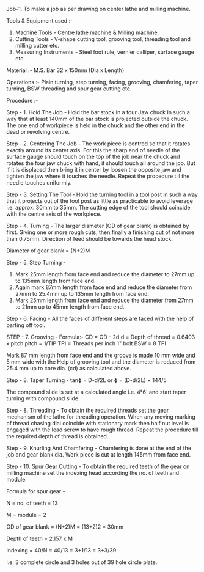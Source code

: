 Job-1. To make a job as per drawing on center lathe and milling machine.
 
Tools & Equipment used :-
1. Machine Tools - Centre lathe machine & Milling machine.
2. Cutting Tools - V-shape cutting tool, grooving tool, threading tool and milling cutter etc.
3. Measuring Instruments - Steel foot rule, vernier calliper, surface gauge etc.
 
Material :- M.S. Bar 32 x 150mm (Dia x Length) 
 
Operations :- Plain turning, step turning, facing, grooving, chamfering, taper turning, BSW threading and spur gear cutting etc.
 
Procedure :-
 
Step - 1. Hold The Job - Hold the bar stock In a four Jaw chuck In such a way that at least 140mm of the bar stock is projected outside
the chuck. The one end of workpiece is held in the chuck and the other end in the dead or revolving centre.
 
Step - 2. Centering The Job - The work piece is centred so that it rotates exactly around its center axis. For this the sharp end of
needle of the surface gauge should touch on the top of the job near the chuck and rotates the  four jaw chuck with hand, it should touch
all around the job. But if it is displaced then bring it in center by loosen the opposite jaw and tighten the jaw where it touches the
needle. Repeat the procedure till the needle touches uniformly.
 
Step - 3. Setting The Tool - Hold the turning tool in a tool post in such a way that it projects out of the tool post as little as
practicable to avoid leverage i.e. approx. 30mm to 35mm. The cutting edge of the tool should coincide with the centre axis of the 
workpiece.
 
Step - 4. Turning - The larger diameter (OD of gear blank) is obtained by first.
Giving one or more rough cuts, then finally a finishing cut of not more than 0.75mm. Direction of feed should be towards the head
stock. 

Diameter of gear blank = (N+2)M
 
Step - 5. Step Turning -
1. Mark 25mm length from face end and reduce the diameter to 27mm up to 135mm length from face end. 
2. Again mark 87mm length from face end and reduce the diameter from 27mm to 25.4mm up to 135mm length from face end.
3. Mark 25mm length from face end and reduce the diameter from 27mm to 21mm up to 45mm length from face end.
 
Step - 6. Facing - All the faces of different steps are faced with the help of parting off  tool.
 
STEP - 7. Grooving - Formula:- CD = OD - 2d
d = Depth of thread = 0.6403 x pitch
pitch = 1/TIP
TPI = Threads per inch
1" bolt BSW = 8 TPI
 
Mark 87 mm length from face end and the groove is made 10 mm wide and 5 mm wide with the Help of grooving tool and the diameter is
reduced from 25.4 mm up to core dia. (cd) as calculated above. 
 
Step - 8. Taper Turning - 
tanɸ = D-d/2L  or ɸ = (D-d/2L) × 144/5
 
The compound slide is set at a calculated angle i.e. 4°6' and start taper turning with compound slide. 
 
Step - 8. Threading - To obtain the required threads set the gear mechanism of the lathe for threading operation. When any moving
marking of thread chasing dial coincide with stationary mark then half nut level is engaged with the lead screw to have rough thread.
Repeat the procedure till the required depth of thread is obtained.
 
Step - 9. Knurling  And Chamfering - Chamfering is done at the end of the job and gear blank dia. Work piece is cut at length 145mm
from face end. 
 
Step - 10. Spur Gear Cutting - To obtain the required teeth of the gear on milling machine set the indexing head according the no. of
teeth and module. 
 
Formula for spur gear:-

N = no. of teeth = 13

M = module = 2

OD of gear blank = (N+2)M = (13+2)2 = 30mm

Depth of teeth = 2.157 x M

Indexing = 40/N = 40/13 = 3+1/13 = 3+3/39 

i.e. 3 complete circle and 3 holes out of 39 hole circle plate. 
